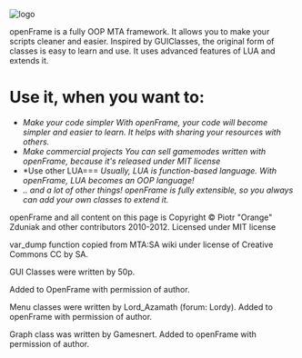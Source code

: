 ![logo](http://code.google.com/p/openframe/logo?cct=1329042490&noddy=get.png)

openFrame is a fully OOP MTA framework.
It allows you to make your scripts cleaner and easier.
Inspired by GUIClasses, the original form of classes is easy to learn and use.
It uses advanced features of LUA and extends it.

Use it, when you want to:
=========================
 * *Make your code simpler*
  _With openFrame, your code will become simpler and easier to learn. It helps with sharing your resources with others._
 * *Make commercial projects*
  _You can sell gamemodes written with openFrame, because it's released under MIT license_
 * *Use other LUA===
  _Usually, LUA is function-based language. With openFrame, LUA becomes an OOP language!_
 * *.. and a lot of other things!*
  _openFrame is fully extensible, so you always can add your own classes to extend it._


openFrame and all content on this page is Copyright © Piotr "Orange" Zduniak and other contributors 2010-2012.
Licensed under MIT license


var_dump function copied from MTA:SA wiki under license of Creative Commons CC by SA.

GUI Classes were written by 50p.

Added to OpenFrame with permission of author.

Menu classes were written by Lord_Azamath (forum: Lordy). Added to openFrame with permission of author.

Graph class was written by Gamesnert. Added to openFrame with permission of author.
